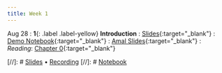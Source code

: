 ```yaml
---
title: Week 1
---
```


Aug 28
: **1**{: .label .label-yellow} **Introduction**
: [Slides](https://docs.google.com/presentation/d/1eeTnqDYO2cg7oaDa1YKmJmCQu6qv4Oo-N1vx75KQiYc/edit?usp=sharing){:target="_blank"} 
: [Demo Notebook](https://datahub.berkeley.edu/hub/user-redirect/git-pull?repo=https%3A%2F%2Fgithub.com%2Fdata-88e%2F88e-fa24&branch=main&urlpath=tree%2F88e-fa24%2Flec%2Flec01%2Flec01.ipynb){:target="_blank"}
: [Amal Slides](https://docs.google.com/presentation/d/1BN9cpdP8AVyUEa6fJqBHpQz5x-lfmjL16WaybbomRxo/edit?usp=sharing){:target="_blank"}
: *Reading*: [Chapter 0](https://data-88e.github.io/textbook/content/00-intro/index.html){:target="_blank"}


[//]: # [Slides]() &#8226; [Recording]()
[//]: # [Notebook]()

